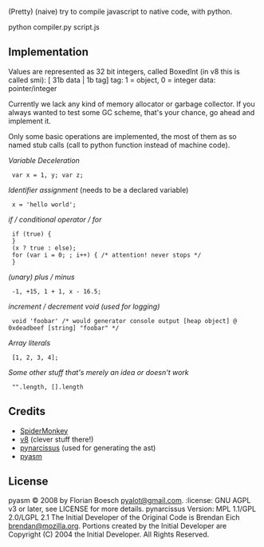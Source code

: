(Pretty) (naive) try to compile javascript to native code, with python.

python compiler.py script.js

Implementation
-------------
Values are represented as 32 bit integers, called BoxedInt (in v8 this is called smi):
    [ 31b data | 1b tag]
    tag: 1 = object, 0 = integer
    data: pointer/integer

Currently we lack any kind of memory allocator or garbage collector.
If you always wanted to test some GC scheme, that's your chance, go ahead and implement it.

Only some basic operations are implemented, the most of them as so named stub calls
(call to python function instead of machine code).

*Variable Deceleration*

     var x = 1, y; var z;

*Identifier assignment* (needs to be a declared variable)

     x = 'hello world';

*if / conditional operator / for*

     if (true) {
     }
     (x ? true : else);
     for (var i = 0; ; i++) { /* attention! never stops */
     }

*(unary) plus / minus*

     -1, +15, 1 + 1, x - 16.5;

*increment / decrement*
*void (used for logging)*

     void 'foobar' /* would generator console output [heap object] @ 0xdeadbeef [string] "foobar" */

*Array literals*

     [1, 2, 3, 4];

*Some other stuff that's merely an idea or doesn't work*

     "".length, [].length

Credits
-------
- [SpiderMonkey](https://wiki.mozilla.org/JavaScript:Home_Page)
- [v8](http://code.google.com/p/v8/) (clever stuff there!)
- [pynarcissus](http://code.google.com/p/pynarcissus/) (used for generating the ast)
- [pyasm](http://codeflow.org/entries/2009/jul/31/pyasm-python-x86-assembler/)

License
-------
pyasm
     :copyright: 2008 by Florian Boesch <pyalot@gmail.com>.
     :license: GNU AGPL v3 or later, see LICENSE for more details.
pynarcissus
     Version: MPL 1.1/GPL 2.0/LGPL 2.1
     The Initial Developer of the Original Code is
     Brendan Eich <brendan@mozilla.org>.
     Portions created by the Initial Developer are Copyright (C) 2004
     the Initial Developer. All Rights Reserved.

